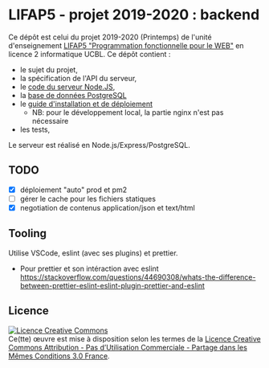 LIFAP5 - projet 2019-2020 : backend
===================================

Ce dépôt est celui du projet 2019-2020 (Printemps) de l'unité d'enseignement [LIFAP5 "Programmation fonctionnelle pour le WEB"](https://perso.liris.cnrs.fr/romuald.thion/dokuwiki/doku.php?id=enseignement:lifap5:start) en licence 2 informatique UCBL. Ce dépôt contient :

* le sujet du projet,
* la spécification de l'API du serveur,
* le [code du serveur Node.JS](./app.js),
* la [base de données PostgreSQL](./database/schema.sql)
* le [guide d'installation et de déploiement](./DEPLOYMENT.md)
  * NB: pour le développement local, la partie nginx n'est pas nécessaire
* les tests,


Le serveur est réalisé en Node.js/Express/PostgreSQL.

TODO
----

* [X] déploiement "auto" prod et pm2
* [ ] gérer le cache pour les fichiers statiques
* [X] negotiation de contenus application/json et text/html

Tooling
-------

Utilise VSCode, eslint (avec ses plugins) et prettier.

* Pour prettier et son intéraction avec eslint <https://stackoverflow.com/questions/44690308/whats-the-difference-between-prettier-eslint-eslint-plugin-prettier-and-eslint>

Licence
-------

<a rel="license" href="http://creativecommons.org/licenses/by-nc-sa/3.0/fr/"><img alt="Licence Creative Commons" style="border-width:0" src="https://i.creativecommons.org/l/by-nc-sa/3.0/fr/88x31.png" /></a><br />Ce(tte) œuvre est mise à disposition selon les termes de la <a rel="license" href="http://creativecommons.org/licenses/by-nc-sa/3.0/fr/">Licence Creative Commons Attribution - Pas d’Utilisation Commerciale - Partage dans les Mêmes Conditions 3.0 France</a>.

